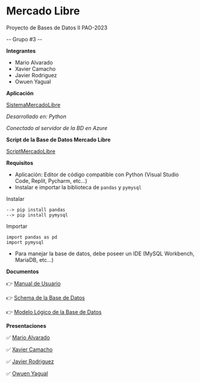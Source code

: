 # Mercado Libre
Proyecto de Bases de Datos II PAO-2023

-- Grupo #3 --

**Integrantes**

- Mario Alvarado
- Xavier Camacho
- Javier Rodriguez
- Owuen Yagual

**Aplicación**

[SistemaMercadoLibre](https://github.com/m-alvaradox/MercadoLibre_G3/blob/main/SistemaMercadoLibre.py "SistemaMercadoLibre")

*Desarrollado en: Python*

*Conectado al servidor de la BD en Azure*

**Script de la Base de Datos Mercado Libre**

[ScriptMercadoLibre](https://github.com/m-alvaradox/MercadoLibre_G3/blob/main/ScriptMercadoLibre.sql "Script Mercado Libre")

**Requisitos**
- Aplicación: Editor de código compatible con Python (Visual Studio Code, Replit, Pycharm, etc...)
- Instalar e importar la biblioteca de `pandas` y `pymysql`

<!--sec data-title="Prompt: Windows" data-id="windows_prompt2" data-collapse=true ces-->
Instalar

    --> pip install pandas
    --> pip install pymysql
<!--endsec-->

<!--sec data-title="Prompt: Windows" data-id="windows_prompt2" data-collapse=true ces-->
Importar

    import pandas as pd
    import pymysql
<!--endsec-->

- Para manejar la base de datos, debe poseer un IDE  (MySQL Workbench, MariaDB, etc...)

**Documentos**

👉 [Manual de Usuario](https://github.com/m-alvaradox/MercadoLibre_G3/blob/0b039b15fc5d14b1a9b70ccd359a84631cff9d1e/PDF/ManualUsuario_MercadoLibre.pdf "Manual de Usuario")

👉 [Schema de la Base de Datos](https://github.com/m-alvaradox/MercadoLibre_G3/blob/main/PDF/Schema_MercadoLibre.pdf "Schema de la Base de Datos")

👉 [Modelo Lógico de la Base de Datos](https://github.com/m-alvaradox/MercadoLibre_G3/blob/main/PDF/ModeloLogico_MercadoLibre.pdf "Modelo Lógico de la Base de Datos")

**Presentaciones**

✅ [Mario Alvarado](https://youtu.be/gdNrYXfaYRY?si=e9v5kZab8WWBae3k "Mario Alvarado")

✅ [Xavier Camacho](https://espolec-my.sharepoint.com/personal/maragile_espol_edu_ec/_layouts/15/stream.aspx?id=%2Fpersonal%2Fmaragile%5Fespol%5Fedu%5Fec%2FDocuments%2FCompartido%2FAvance02%5FG3%5FBD%20Par%2E1%2D101%2FVideos%2FXavierCamacho%5FPublicaciones%2Emp4&referrer=StreamWebApp%2EWeb&referrerScenario=AddressBarCopied%2Eview "Xavier Camacho")

✅ [Javier Rodriguez](https://espolec-my.sharepoint.com/personal/maragile_espol_edu_ec/_layouts/15/stream.aspx?id=%2Fpersonal%2Fmaragile%5Fespol%5Fedu%5Fec%2FDocuments%2FCompartido%2FAvance02%5FG3%5FBD%20Par%2E1%2D101%2FVideos%2Fvideo%5FJavierRodriguez%2Emkv&referrer=StreamWebApp%2EWeb&referrerScenario=AddressBarCopied%2Eview "Javier Rodriguez")

✅ [Owuen Yagual](https://espolec-my.sharepoint.com/personal/maragile_espol_edu_ec/_layouts/15/stream.aspx?id=%2Fpersonal%2Fmaragile%5Fespol%5Fedu%5Fec%2FDocuments%2FCompartido%2FAvance02%5FG3%5FBD%20Par%2E1%2D101%2FVideos%2FOwuen%5FYagual%2Emkv&referrer=StreamWebApp%2EWeb&referrerScenario=AddressBarCopied%2Eview "Owuen Yagual")
